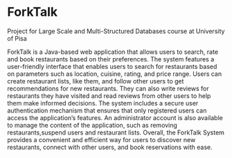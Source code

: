 # ForkTalk
Project for Large Scale and Multi-Structured Databases course at University of Pisa

ForkTalk is a Java-based web application that allows users to search, rate and book restaurants based on their preferences. The system features a user-friendly interface that enables users to search for restaurants based on parameters such as location, cuisine, rating, and price range. 
Users can create restaurant lists, like them, and follow other users to get recommendations for new restaurants. They can also write reviews for restaurants they have visited and read reviews from other users to help them make informed decisions. 
The system includes a secure user authentication mechanism that ensures that only registered users can access the application’s features. 
An administrator account is also available to manage the content of the application, such as removing restaurants,suspend users and restaurant lists. 
Overall, the ForkTalk System provides a convenient and efficient way for users to discover new restaurants, connect with other users, and book reservations with ease. 

